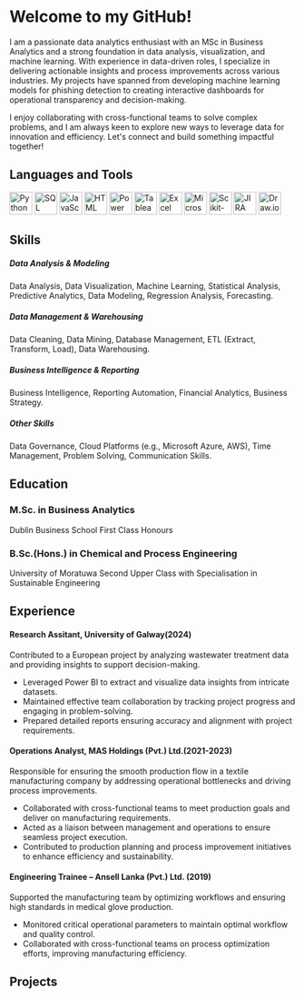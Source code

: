 # Welcome to my GitHub!

I am a passionate data analytics enthusiast with an MSc in Business Analytics and a strong foundation in data analysis, visualization, and machine learning. With experience in data-driven roles, I specialize in delivering actionable insights and process improvements across various industries. My projects have spanned from developing machine learning models for phishing detection to creating interactive dashboards for operational transparency and decision-making.

I enjoy collaborating with cross-functional teams to solve complex problems, and I am always keen to explore new ways to leverage data for innovation and efficiency. Let's connect and build something impactful together!

## Languages and Tools

<p align="left">
  <img src="https://raw.githubusercontent.com/your-username/your-repository/main/icons/python.png" alt="Python" width="40" height="40"/>
  <img src="https://raw.githubusercontent.com/your-username/your-repository/main/icons/sql.png" alt="SQL" width="40" height="40"/>
  <img src="https://raw.githubusercontent.com/your-username/your-repository/main/icons/javascript.png" alt="JavaScript" width="40" height="40"/>
  <img src="https://raw.githubusercontent.com/your-username/your-repository/main/icons/html.png" alt="HTML" width="40" height="40"/>
  <img src="https://raw.githubusercontent.com/your-username/your-repository/main/icons/powerbi.png" alt="Power BI" width="40" height="40"/>
  <img src="https://raw.githubusercontent.com/your-username/your-repository/main/icons/tableau.png" alt="Tableau" width="40" height="40"/>
  <img src="https://raw.githubusercontent.com/your-username/your-repository/main/icons/excel.png" alt="Excel" width="40" height="40"/>
  <img src="https://raw.githubusercontent.com/your-username/your-repository/main/icons/azure.png" alt="Microsoft Azure" width="40" height="40"/>
  <img src="https://raw.githubusercontent.com/your-username/your-repository/main/icons/scikit.png" alt="Scikit-learn" width="40" height="40"/>
  <img src="https://raw.githubusercontent.com/your-username/your-repository/main/icons/jira.png" alt="JIRA" width="40" height="40"/>
  <img src="https://raw.githubusercontent.com/your-username/your-repository/main/icons/drawio.png" alt="Draw.io" width="40" height="40"/>
</p>

## Skills

##### Data Analysis & Modeling
Data Analysis, Data Visualization, Machine Learning, Statistical Analysis, Predictive Analytics, Data Modeling, Regression Analysis, Forecasting.

##### Data Management & Warehousing
Data Cleaning, Data Mining, Database Management, ETL (Extract, Transform, Load), Data Warehousing.

##### Business Intelligence & Reporting
Business Intelligence, Reporting Automation, Financial Analytics, Business Strategy.

##### Other Skills
Data Governance, Cloud Platforms (e.g., Microsoft Azure, AWS), Time Management, Problem Solving, Communication Skills.

## Education

### M.Sc. in Business Analytics
Dublin Business School
First Class Honours

### B.Sc.(Hons.) in Chemical and Process Engineering
University of Moratuwa
Second Upper Class with Specialisation in Sustainable Engineering

## Experience

#### Research Assitant, University of Galway(2024)
Contributed to a European project by analyzing wastewater treatment data and providing insights to support decision-making.
- Leveraged Power BI to extract and visualize data insights from intricate datasets.
- Maintained effective team collaboration by tracking project progress and engaging in problem-solving.
- Prepared detailed reports ensuring accuracy and alignment with project requirements.



#### Operations Analyst, MAS Holdings (Pvt.) Ltd.(2021-2023)
Responsible for ensuring the smooth production flow in a textile manufacturing company by addressing operational bottlenecks and driving process improvements.
- Collaborated with cross-functional teams to meet production goals and deliver on manufacturing requirements.
- Acted as a liaison between management and operations to ensure seamless project execution.
- Contributed to production planning and process improvement initiatives to enhance efficiency and sustainability.

#### Engineering Trainee – Ansell Lanka (Pvt.) Ltd. (2019)
Supported the manufacturing team by optimizing workflows and ensuring high standards in medical glove production.
- Monitored critical operational parameters to maintain optimal workflow and quality control.
- Collaborated with cross-functional teams on process optimization efforts, improving manufacturing efficiency.

## Projects
